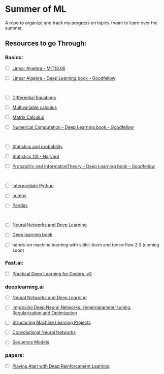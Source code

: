 # Summer of ML
A repo to organize and track my progress on topics I want to learn over the summer.

## Resources to go Through:
### Basics:
- [ ] [Linear Algebra - MIT18.06](https://ocw.mit.edu/courses/mathematics/18-06sc-linear-algebra-fall-2011/)

- [ ] [Linear Algebra - Deep Learning book - Goodfellow](https://www.deeplearningbook.org/contents/linear_algebra.html)

<br/>

- [ ] [Differential Equations](https://www.khanacademy.org/math/differential-calculus)

- [ ] [Multivariable calculus](https://www.khanacademy.org/math/multivariable-calculus)

- [ ] [Matrix Calculus](https://explained.ai/matrix-calculus/index.html)

- [ ] [Numerical Computation - Deep Learning book - Goodfellow](https://www.deeplearningbook.org/contents/numerical.html)

<br/>

- [ ] [Statistics and probability](https://www.khanacademy.org/math/statistics-probability)

- [ ] [Statistics 110 - Harvard](https://www.youtube.com/playlist?list=PL2SOU6wwxB0uwwH80KTQ6ht66KWxbzTIo)

- [ ] [Probability and InformationTheory - Deep Learning book - Goodfellow](https://www.deeplearningbook.org/contents/prob.html)

<br/>

- [ ] [Intermediate Python](https://pythonprogramming.net/introduction-intermediate-python-tutorial/)

- [ ] [numpy](http://cs231n.github.io/python-numpy-tutorial/)

- [ ] [Pandas](https://pandas.pydata.org/pandas-docs/stable/getting_started/10min.html)

<br/>

- [ ] [Neural Networks and Deep Learning](http://neuralnetworksanddeeplearning.com)

- [ ] [Deep learning book](https://www.deeplearningbook.org/)

- [ ] hands-on machine learning with scikit-learn and tensorflow 2.0 (coming soon)

### Fast.ai:
- [ ] [Practical Deep Learning for Coders, v3](https://course.fast.ai/)

### deeplearning.ai
- [ ] [Neural Networks and Deep Learning](https://www.coursera.org/learn/neural-networks-deep-learning?specialization=deep-learning)

- [ ] [Improving Deep Neural Networks: Hyperparameter tuning, Regularization and Optimization](https://www.coursera.org/learn/deep-neural-network?specialization=deep-learning)

- [ ] [Structuring Machine Learning Projects](https://www.coursera.org/learn/machine-learning-projects?specialization=deep-learning)

- [ ] [Convolutional Neural Networks](https://www.coursera.org/learn/convolutional-neural-networks?specialization=deep-learning)

- [ ] [Sequence Models](https://www.coursera.org/learn/nlp-sequence-models)

### papers:
- [ ] [Playing Atari with Deep Reinforcement Learning](https://www.cs.toronto.edu/~vmnih/docs/dqn.pdf)

